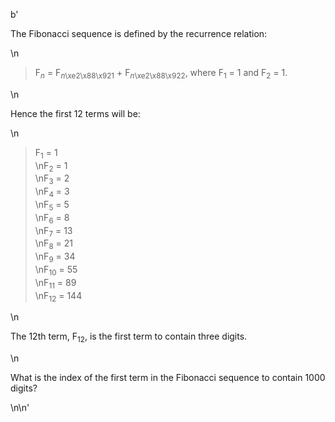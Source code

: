 b'<p>The Fibonacci sequence is defined by the recurrence relation:</p>\n<blockquote>F<sub><i>n</i></sub> = F<sub><i>n</i>\xe2\x88\x921</sub> + F<sub><i>n</i>\xe2\x88\x922</sub>, where F<sub>1</sub> = 1 and F<sub>2</sub> = 1.</blockquote>\n<p>Hence the first 12 terms will be:</p>\n<blockquote>F<sub>1</sub> = 1<br />\nF<sub>2</sub> = 1<br />\nF<sub>3</sub> = 2<br />\nF<sub>4</sub> = 3<br />\nF<sub>5</sub> = 5<br />\nF<sub>6</sub> = 8<br />\nF<sub>7</sub> = 13<br />\nF<sub>8</sub> = 21<br />\nF<sub>9</sub> = 34<br />\nF<sub>10</sub> = 55<br />\nF<sub>11</sub> = 89<br />\nF<sub>12</sub> = 144</blockquote>\n<p>The 12th term, F<sub>12</sub>, is the first term to contain three digits.</p>\n<p>What is the index of the first term in the Fibonacci sequence to contain 1000 digits?</p>\n\n'